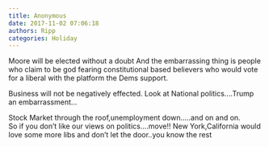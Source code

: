 ```yaml
---
title: Anonymous
date: 2017-11-02 07:06:18
authors: Ripp
categories: Holiday
---
```


 Moore will be elected without a doubt 
And the embarrassing thing is people who claim to be god fearing constitutional based believers who would vote for a liberal with the platform the Dems support. 

Business will not be negatively effected. Look at National politics....Trump an embarrassment...

Stock Market through the roof,unemployment down.....and on and on.  
So if you don’t like our views on politics....move!! New York,California would love some more libs and don’t let the door..you know the rest